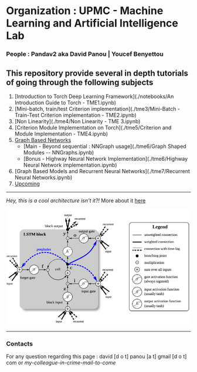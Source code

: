 # Organization : UPMC - Machine Learning and Artificial Intelligence Lab

### People : Pandav2 aka David Panou | Youcef Benyettou

## This repository provide several in depth tutorials of going through the following subjects

1. [Introduction to Torch Deep Learning Framework](./notebooks/An Introduction Guide to Torch - TME1.ipynb)
2. [Mini-batch, train/test Criterion implementation](./tme3/Mini-Batch - Train-Test Criterion implementation - TME2.ipynb)
3. [Non Linearity](./tme4/Non Linearity - TME 3.ipynb)
4. [Criterion Module Implementation on Torch](./tme5/Criterion and Module Implementation - TME4.ipynb)
5. [Graph Based Networks]()
    * [Main - Beyond sequential : NNGraph usage](./tme6/Graph Shaped Modules -- NNGraphs.ipynb)
    * [Bonus - Highway Neural Network Implementation](./tme6/Highway Neural Network implementation.ipynb)
6. [Graph Based Models and Recurrent Neural Networks](./tme7/Recurrent Neural Networks.ipynb)
7. [Upcoming](www.google.com)


---

_Hey, this is a cool architecture isn't it?!_
More about it [here](http://deeplearning.cs.cmu.edu/pdfs/Hochreiter97_lstm.pdf)

![alt text](./pic/lstm.png "Simple LSTM Architecture")

---
### Contacts
For any question regarding this page : david [d o t] panou [a t] gmail [d o t] com or _my-colleague-in-crime-mail-to-come_